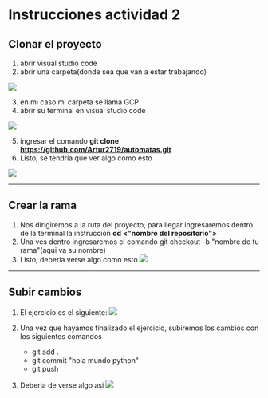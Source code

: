 # **Instrucciones actividad 2**

## **Clonar el proyecto**


1. abrir visual studio code 
2. abrir una carpeta(donde sea que van a estar trabajando)

![](https://github.com/Artur2719/automatas/blob/jose_arturo/src/img/openFolder.png?raw=true)    


3. en mi caso mi carpeta se llama GCP
4. abrir su terminal en visual studio code

![](https://github.com/Artur2719/automatas/blob/jose_arturo/src/img/openTerminal.png?raw=true)

5. ingresar el comando **git clone https://github.com/Artur2719/automatas.git**
6. Listo, se tendría que ver algo como esto

![](https://github.com/Artur2719/automatas/blob/jose_arturo/src/img/cloneProject.png?raw=true)

---
## **Crear la rama**

1. Nos dirigiremos a la ruta del proyecto, para llegar ingresaremos dentro de la terminal la instrucción **cd <"nombre del repositorio">**
2. Una ves dentro ingresaremos el comando git checkout -b "nombre de tu rama"(aqui va su nombre)
3. Listo, deberia verse algo como esto
![](https://github.com/Artur2719/automatas/blob/jose_arturo/src/img/createBranch.png?raw=true)


---
## **Subir cambios**
1. El ejercicio es el siguiente:
![](https://github.com/Artur2719/automatas/blob/jose_arturo/src/img/activity.png?raw=true)

2. Una vez que hayamos finalizado el ejercicio, subiremos los cambios con los siguientes comandos
    - git add .
    - git commit "hola mundo python"
    - git push

3. Deberia de verse algo asi
![](https://github.com/Artur2719/automatas/blob/jose_arturo/src/img/pushChange.png?raw=true)

